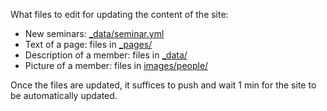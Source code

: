What files to edit for updating the content of the site:
  - New seminars: [_data/seminar.yml](https://github.com/yassine-hamoudi/labri/blob/gh-pages/_data/seminar.yml)
  - Text of a page: files in [_pages/](https://github.com/yassine-hamoudi/labri/tree/gh-pages/_pages)
  - Description of a member: files in [_data/](https://github.com/yassine-hamoudi/labri/tree/gh-pages/_data)
  - Picture of a member: files in [images/people/](https://github.com/yassine-hamoudi/labri/tree/gh-pages/images/people)

Once the files are updated, it suffices to push and wait 1 min for the site to be automatically updated.
